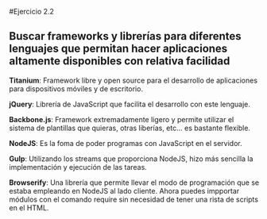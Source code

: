 #Ejercicio 2.2
## Buscar frameworks y librerías para diferentes lenguajes que permitan hacer aplicaciones altamente disponibles con relativa facilidad

**Titanium**: Framework libre y open source para el desarrollo de aplicaciones para dispositivos móviles y de escritorio.

**jQuery**: Librería de JavaScript que facilita el desarrollo con este lenguaje.

**Backbone.js**: Framework extremadamente ligero y permite utilizar el sistema de plantillas que quieras, otras liberías, etc... es bastante flexible.

**NodeJS**: Es la foma de poder programas con JavaScript en el servidor.

**Gulp**: Utilizando los streams que proporciona NodeJS, hizo más sencilla la implementación y ejecución de las tareas.

**Browserify**: Una librería que permite llevar el modo de programación que se estaba empleando en NodeJS al lado cliente. Ahora puedes impportar módulos con el comando require sin necesidad de tener una rista de scripts en el HTML.

